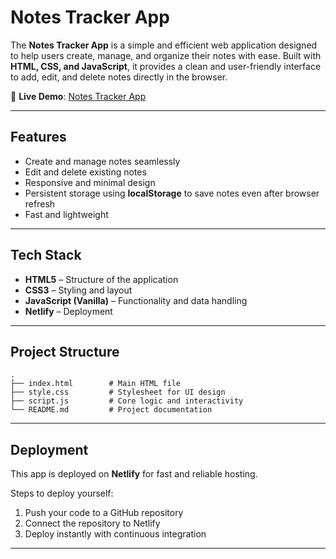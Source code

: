 # Notes Tracker App

The **Notes Tracker App** is a simple and efficient web application designed to help users create, manage, and organize their notes with ease. Built with **HTML, CSS, and JavaScript**, it provides a clean and user-friendly interface to add, edit, and delete notes directly in the browser.

🔗 **Live Demo**: [Notes Tracker App](https://notes-tracker-app-mk.netlify.app/)

---

## Features

* Create and manage notes seamlessly
* Edit and delete existing notes
* Responsive and minimal design
* Persistent storage using **localStorage** to save notes even after browser refresh
* Fast and lightweight

---

## Tech Stack

* **HTML5** – Structure of the application
* **CSS3** – Styling and layout
* **JavaScript (Vanilla)** – Functionality and data handling
* **Netlify** – Deployment

---

## Project Structure

```
.
├── index.html        # Main HTML file
├── style.css         # Stylesheet for UI design
├── script.js         # Core logic and interactivity
└── README.md         # Project documentation
```

---

## Deployment

This app is deployed on **Netlify** for fast and reliable hosting.

Steps to deploy yourself:

1. Push your code to a GitHub repository
2. Connect the repository to Netlify
3. Deploy instantly with continuous integration

---
